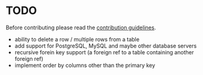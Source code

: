 # TODO

Before contributing please read the [contribution guidelines](./Contribution.md).

- ability to delete a row / multiple rows from a table
- add support for PostgreSQL, MySQL and maybe other database servers
- recursive forein key support (a foreign ref to a table containing another foreign ref)
- implement order by columns other than the primary key

